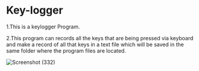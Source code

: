 # Key-logger
1.This is a keylogger Program.

2.This program can records all the keys that are being pressed via keyboard and make a record of all that keys in a text file which will be saved in the same folder where the program files are located.

![Screenshot (332)](https://user-images.githubusercontent.com/87387647/177728433-846f5908-3eb8-45b0-a95f-3c25515587df.png)
